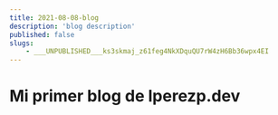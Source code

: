 ```yaml
---
title: 2021-08-08-blog
description: 'blog description'
published: false
slugs:
    - ___UNPUBLISHED___ks3skmaj_z61feg4NkXDquQU7rW4zH6Bb36wpx4EI
---
```


# Mi primer blog de lperezp.dev
